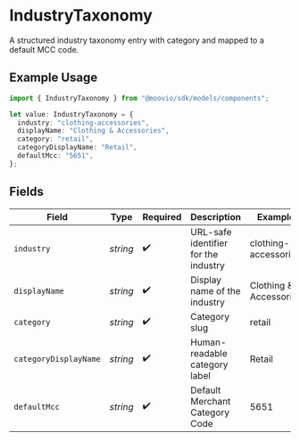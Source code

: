 # IndustryTaxonomy

A structured industry taxonomy entry with category and mapped to a default MCC code.

## Example Usage

```typescript
import { IndustryTaxonomy } from "@moovio/sdk/models/components";

let value: IndustryTaxonomy = {
  industry: "clothing-accessories",
  displayName: "Clothing & Accessories",
  category: "retail",
  categoryDisplayName: "Retail",
  defaultMcc: "5651",
};
```

## Fields

| Field                                | Type                                 | Required                             | Description                          | Example                              |
| ------------------------------------ | ------------------------------------ | ------------------------------------ | ------------------------------------ | ------------------------------------ |
| `industry`                           | *string*                             | :heavy_check_mark:                   | URL-safe identifier for the industry | clothing-accessories                 |
| `displayName`                        | *string*                             | :heavy_check_mark:                   | Display name of the industry         | Clothing & Accessories               |
| `category`                           | *string*                             | :heavy_check_mark:                   | Category slug                        | retail                               |
| `categoryDisplayName`                | *string*                             | :heavy_check_mark:                   | Human-readable category label        | Retail                               |
| `defaultMcc`                         | *string*                             | :heavy_check_mark:                   | Default Merchant Category Code       | 5651                                 |
